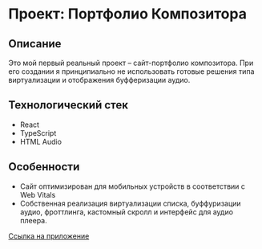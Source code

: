 # Проект: Портфолио Композитора

## Описание
Это мой первый реальный проект – сайт-портфолио композитора. При его создании я принципиально не использовать готовые решения типа виртуализации и отображения буфферизации аудио.

## Технологический стек
- React
- TypeScript
- HTML Audio

## Особенности
- Сайт оптимизирован для мобильных устройств в соответствии с Web Vitals
- Собственная реализация виртуализации списка, буффуризации аудио, фроттлинга, кастомный скролл и интерфейс для аудио плеера.

[Ссылка на приложение](https://lipatov.nomoredomainswork.ru/)




